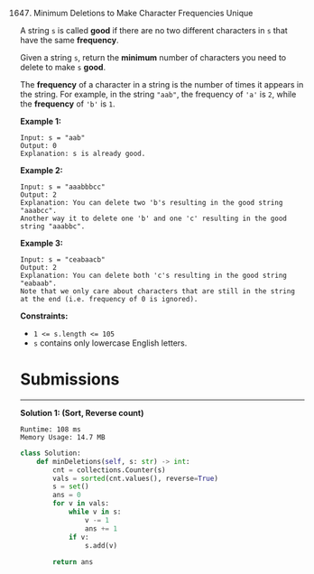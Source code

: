 1647. Minimum Deletions to Make Character Frequencies Unique

A string `s` is called **good** if there are no two different characters in `s` that have the same **frequency**.

Given a string `s`, return the **minimum** number of characters you need to delete to make `s` **good**.

The **frequency** of a character in a string is the number of times it appears in the string. For example, in the string `"aab"`, the frequency of `'a'` is `2`, while the **frequency** of `'b'` is `1`.

 

**Example 1:**
```
Input: s = "aab"
Output: 0
Explanation: s is already good.
```

**Example 2:**
```
Input: s = "aaabbbcc"
Output: 2
Explanation: You can delete two 'b's resulting in the good string "aaabcc".
Another way it to delete one 'b' and one 'c' resulting in the good string "aaabbc".
```

**Example 3:**
```
Input: s = "ceabaacb"
Output: 2
Explanation: You can delete both 'c's resulting in the good string "eabaab".
Note that we only care about characters that are still in the string at the end (i.e. frequency of 0 is ignored).
```

**Constraints:**

* `1 <= s.length <= 105`
* `s` contains only lowercase English letters.

# Submissions
---
**Solution 1: (Sort, Reverse count)**
```
Runtime: 108 ms
Memory Usage: 14.7 MB
```
```python
class Solution:
    def minDeletions(self, s: str) -> int:
        cnt = collections.Counter(s)
        vals = sorted(cnt.values(), reverse=True)
        s = set()
        ans = 0
        for v in vals:
            while v in s:
                v -= 1
                ans += 1
            if v:
                s.add(v)
        
        return ans
```